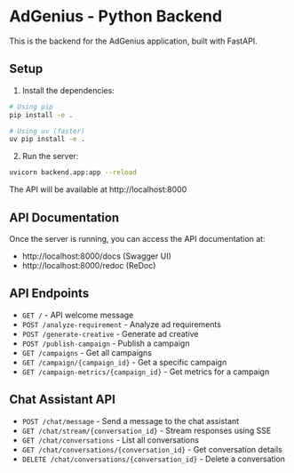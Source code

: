 # AdGenius - Python Backend

This is the backend for the AdGenius application, built with FastAPI.

## Setup

1. Install the dependencies:
```bash
# Using pip
pip install -e .

# Using uv (faster)
uv pip install -e .
```

2. Run the server:
```bash
uvicorn backend.app:app --reload
```

The API will be available at http://localhost:8000

## API Documentation

Once the server is running, you can access the API documentation at:
- http://localhost:8000/docs (Swagger UI)
- http://localhost:8000/redoc (ReDoc)

## API Endpoints

- `GET /` - API welcome message
- `POST /analyze-requirement` - Analyze ad requirements
- `POST /generate-creative` - Generate ad creative
- `POST /publish-campaign` - Publish a campaign
- `GET /campaigns` - Get all campaigns
- `GET /campaign/{campaign_id}` - Get a specific campaign
- `GET /campaign-metrics/{campaign_id}` - Get metrics for a campaign

## Chat Assistant API

- `POST /chat/message` - Send a message to the chat assistant
- `GET /chat/stream/{conversation_id}` - Stream responses using SSE
- `GET /chat/conversations` - List all conversations
- `GET /chat/conversations/{conversation_id}` - Get conversation details
- `DELETE /chat/conversations/{conversation_id}` - Delete a conversation
